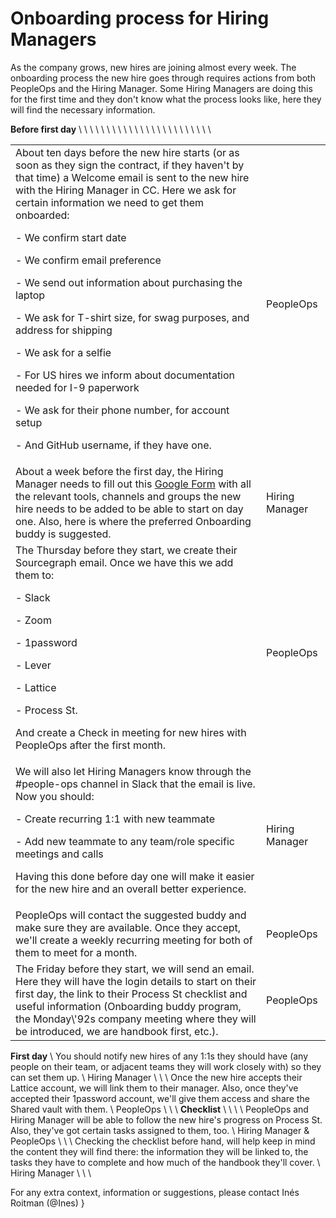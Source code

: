 # Onboarding process for Hiring Managers

As the company grows, new hires are joining almost every week. The onboarding process the new hire goes through requires actions from both PeopleOps and the Hiring Manager. Some Hiring Managers are doing this for the first time and they don't know what the process looks like, here they will find the necessary information.
<p>
 <p>
   <strong>Before first day</strong>
<table>

  <tr>\
   <td>About ten days before the new hire starts (or as soon as they sign the contract, if they haven't by that time) a Welcome email is sent to the new hire with the Hiring Manager in CC. Here we ask for certain information we need to get them onboarded:
     <p>
<p>- We confirm start date
<p>- We confirm email preference
<p>- We send out information about purchasing the laptop
<p>- We ask for T-shirt size, for swag purposes, and address for shipping
<p>- We ask for a selfie
<p>- For US hires we inform about documentation needed for I-9 paperwork
<p>- We ask for their phone number, for account setup
<p>- And GitHub username, if they have one.
   </td>\
   <td>PeopleOps
   </td>\
  </tr>\
  <tr>\
   <td>About a week before the first day, the Hiring Manager needs to fill out this <a href="https://docs.google.com/forms/d/e/1FAIpQLSeQjfoLjAZUim7pVYw9joQCssXuVz2t2RlpjLadzmHrj15cwQ/viewform?usp=sf_link">Google Form</a> with all the relevant tools, channels and groups the new hire needs to be added to be able to start on day one. Also, here is where the preferred Onboarding buddy is suggested.
   </td>\
   <td>Hiring Manager
   </td>\
  </tr>\
  <tr>\
   <td>The Thursday before they start, we create their Sourcegraph email. Once we have this we add them to:
<p>
     <p>- Slack
     <p>- Zoom     
     <p>- 1password
     <p>- Lever
     <p>- Lattice
     <p>- Process St.
<p>
And create a Check in meeting for new hires with PeopleOps after the first month.
   </td>\
   <td>PeopleOps
   </td>\
  </tr>\
  <tr>\
   <td>We will also let Hiring Managers know through the #people-ops channel in Slack that the email is live. Now you should:
<p>
  - Create recurring 1:1 with new teammate
<p>
  - Add new teammate to any team/role specific meetings and calls
<p>
  Having this done before day one will make it easier for the new hire and an overall better experience.
   </td>\
   <td>Hiring Manager
   </td>\
  </tr>\
  <tr>\
   <td>PeopleOps will contact the suggested buddy and make sure they are available. Once they accept, we'll create a weekly recurring meeting for both of them to meet for a month.
   </td>\
   <td>PeopleOps
   </td>\
  </tr>\
  <tr>\
   <td>The Friday before they start, we will send an email. Here they will have the login details to start on their first day, the link to their Process St checklist and useful information (Onboarding buddy program, the Monday\'92s company meeting where they will be introduced, we are handbook first, etc.).
   </td>\
   <td>PeopleOps
   </td>\
  </tr>\
</table>

<p>
 <p><strong>First day</strong>
   </table>
 
  <tr>\
   <td>You should notify new hires of any 1:1s they should have (any people on their team, or adjacent teams they will work closely with) so they can set them up.
   </td>\
   <td>Hiring Manager
   </td>\
  </tr>\
  <tr>\
   <td>Once the new hire accepts their Lattice account, we will link them to their manager. Also, once they've accepted their 1password account, we'll give them access and share the Shared vault with them.
   </td>\
   <td>PeopleOps
   </td>\
  </tr>\
  <tr>\
   <td><strong>Checklist</strong>
  </td>\
   <td>
   </td>\
  </tr>\
  <tr>\
   <td>PeopleOps and Hiring Manager will be able to follow the new hire's progress on Process St. Also, they've got certain tasks assigned to them, too.
   </td>\
   <td>Hiring Manager & PeopleOps
   </td>\
  </tr>\
  <tr>\
   <td>Checking the checklist before hand, will help keep in mind the content they will find there: the information they will be linked to, the tasks they have to complete and how much of the handbook they'll cover.
   </td>\
   <td>Hiring Manager
   </td>\
  </tr>\
</table>\
     <p> 
<p>
       <p>
For any extra context, information or suggestions, please contact Inés Roitman (@Ines)
}
